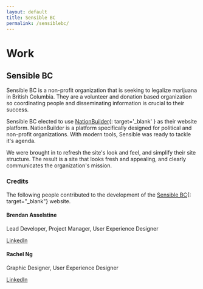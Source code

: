 ```yaml
---
layout: default
title: Sensible BC
permalink: /sensiblebc/
---
```

# Work

## Sensible BC

Sensible BC is a non-profit organization that is seeking to legalize
  marijuana in British Columbia.  They are a volunteer and donation based
  organization so coordinating people and disseminating information is crucial
  to their success.

Sensible BC elected to use [NationBuilder](http://nationbuilder.com){: target='_blank' }
  as their website platform.  NationBuilder is a platform specifically designed
  for political and non-profit organizations.  With modern tools, Sensible was
  ready to tackle it's agenda.

We were brought in to refresh the site's look and feel, and simplify their site
  structure.  The result is a site that looks fresh and appealing, and clearly
  communicates the organization's mission.

### Credits

The following people contributed to the development of the [Sensible BC](http://sensiblebc.ca){: target="_blank"} website.

#### Brendan Asselstine

Lead Developer, Project Manager, User Experience Designer

[LinkedIn](https://www.linkedin.com/pub/brendan-asselstine/28/727/245)

#### Rachel Ng

Graphic Designer, User Experience Designer

[LinkedIn](https://www.linkedin.com/in/rachelng)
